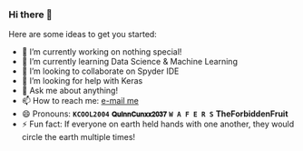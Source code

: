### Hi there 👋

<!--
**KevinNadar/KevinNadar** is a ✨ _special_ ✨ repository because its `README.md` (this file) appears on your GitHub profile.
-->

Here are some ideas to get you started:

- 🔭 I’m currently working on nothing special!
- 🌱 I’m currently learning Data Science & Machine Learning
- 👯 I’m looking to collaborate on Spyder IDE
- 🤔 I’m looking for help with Keras
- 💬 Ask me about anything!
- 📫 How to reach me: [e-mail me](kevinxaviernadar@gmail.com)
- 😄 Pronouns: **`KCOOL2004`** **`𝐐𝐮𝐢𝐧𝐧𝐂𝐮𝐧𝐱𝐱𝟐𝟎𝟑𝟕`** **`W A F E R S`** **TheForbiddenFruit**
- ⚡ Fun fact: If everyone on earth held hands with one another, they would circle the earth multiple times!
